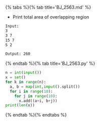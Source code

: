 {% tabs %}{% tab title='BJ_2563.md' %}

* Print total area of overlapping region

```txt
Input:
3
3 7
15 7
5 2

Output: 260
```

{% endtab %}{% tab title='BJ_2563.py' %}

```py
n = int(input())
x = set()
for k in range(n):
  a, b = map(int,input().split())
  for i in range(10):
    for j in range(10):
      x.add((a+i, b+j))
print(len(x))
```

{% endtab %}{% endtabs %}
